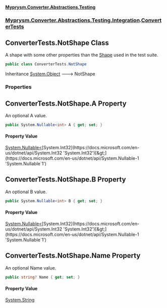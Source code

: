 #### [Myprysm.Converter.Abstractions.Testing](index.md 'index')
### [Myprysm.Converter.Abstractions.Testing.Integration](index.md#Myprysm_Converter_Abstractions_Testing_Integration 'Myprysm.Converter.Abstractions.Testing.Integration').[ConverterTests](Myprysm_Converter_Abstractions_Testing_Integration_ConverterTests.md 'Myprysm.Converter.Abstractions.Testing.Integration.ConverterTests')
## ConverterTests.NotShape Class
A shape with some other properties than the [Shape](Myprysm_Converter_Abstractions_Testing_Integration_ConverterTests_Shape.md 'Myprysm.Converter.Abstractions.Testing.Integration.ConverterTests.Shape') used in the test suite.    
```csharp
public class ConverterTests.NotShape
```

Inheritance [System.Object](https://docs.microsoft.com/en-us/dotnet/api/System.Object 'System.Object') &#129106; NotShape  
### Properties
<a name='Myprysm_Converter_Abstractions_Testing_Integration_ConverterTests_NotShape_A'></a>
## ConverterTests.NotShape.A Property
An optional A value.  
```csharp
public System.Nullable<int> A { get; set; }
```
#### Property Value
[System.Nullable&lt;](https://docs.microsoft.com/en-us/dotnet/api/System.Nullable-1 'System.Nullable`1')[System.Int32](https://docs.microsoft.com/en-us/dotnet/api/System.Int32 'System.Int32')[&gt;](https://docs.microsoft.com/en-us/dotnet/api/System.Nullable-1 'System.Nullable`1')
  
<a name='Myprysm_Converter_Abstractions_Testing_Integration_ConverterTests_NotShape_B'></a>
## ConverterTests.NotShape.B Property
An optional B value.  
```csharp
public System.Nullable<int> B { get; set; }
```
#### Property Value
[System.Nullable&lt;](https://docs.microsoft.com/en-us/dotnet/api/System.Nullable-1 'System.Nullable`1')[System.Int32](https://docs.microsoft.com/en-us/dotnet/api/System.Int32 'System.Int32')[&gt;](https://docs.microsoft.com/en-us/dotnet/api/System.Nullable-1 'System.Nullable`1')
  
<a name='Myprysm_Converter_Abstractions_Testing_Integration_ConverterTests_NotShape_Name'></a>
## ConverterTests.NotShape.Name Property
An optional Name value.  
```csharp
public string? Name { get; set; }
```
#### Property Value
[System.String](https://docs.microsoft.com/en-us/dotnet/api/System.String 'System.String')
  
